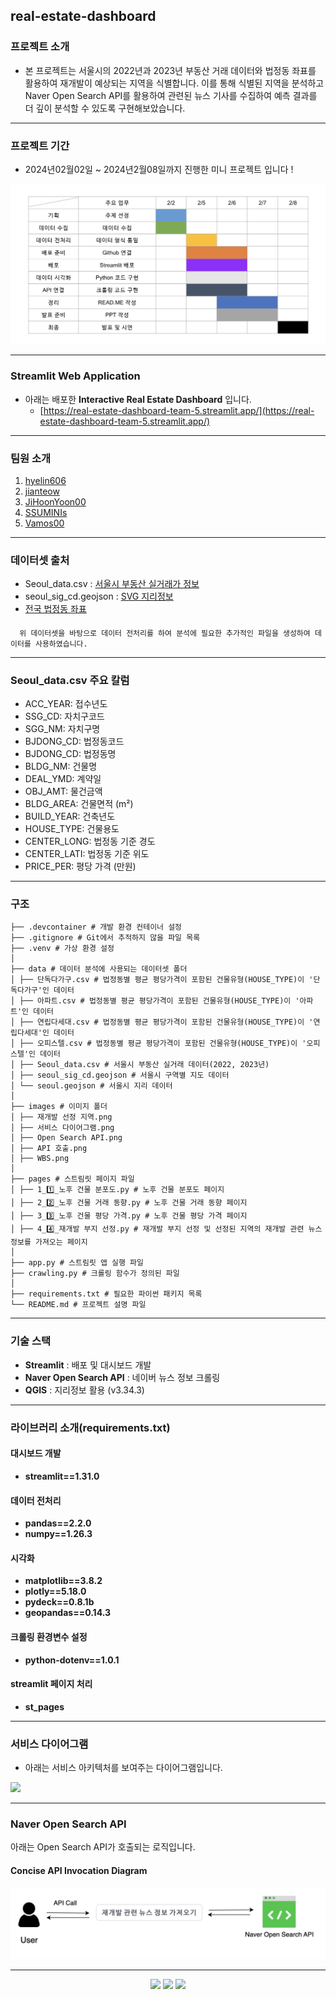 ##  real-estate-dashboard

### 프로젝트 소개
- 본 프로젝트는 서울시의 2022년과 2023년 부동산 거래 데이터와 법정동 좌표를 활용하여 재개발이 예상되는 지역을 식별합니다. 이를 통해 식별된 지역을 분석하고 Naver Open Search API를 활용하여 관련된 뉴스 기사를 수집하여 예측 결과를 더 깊이 분석할 수 있도록 구현해보았습니다.
---
### 프로젝트 기간
- 2024년02월02일 ~ 2024년2월08일까지 진행한 미니 프로젝트 입니다 !
<img src="https://github.com/Kimtae00/real-estate-dashboard-team5/blob/main/images/WBS.png"/>

---
### Streamlit Web Application
- 아래는 배포한 **Interactive Real Estate Dashboard** 입니다.
  - [https://real-estate-dashboard-team-5.streamlit.app/](https://real-estate-dashboard-team-5.streamlit.app/)
---
### 팀원 소개
1. [hyelin606](https://github.com/hyelin606)
2. [jianteow](https://github.com/jianteow)
3. [JiHoonYoon00](https://github.com/JiHoonYoon00)
4. [SSUMINIs](https://github.com/SSUMINIs)
5. [Vamos00](https://github.com/Kimtae00)
---
### 데이터셋 출처
- Seoul_data.csv : [서울시 부동산 실거래가 정보](https://data.seoul.go.kr/dataList/OA-21275/S/1/datasetView.do)
- seoul_sig_cd.geojson : [SVG 지리정보](http://www.gisdeveloper.co.kr/?p=2332)
- [전국 법정동 좌표](https://herjh0405.tistory.com/156)
####
      위 데이터셋을 바탕으로 데이터 전처리를 하여 분석에 필요한 추가적인 파일을 생성하여 데이터를 사용하였습니다.
---
### Seoul_data.csv 주요 칼럼
- ACC_YEAR: 접수년도
- SSG_CD: 자치구코드
- SGG_NM: 자치구명
- BJDONG_CD: 법정동코드
- BJDONG_CD: 법정동명
- BLDG_NM: 건물명
- DEAL_YMD: 계약일
- OBJ_AMT: 물건금액
- BLDG_AREA: 건물면적 (m²)
- BUILD_YEAR: 건축년도
- HOUSE_TYPE: 건물용도
- CENTER_LONG: 법정동 기준 경도
- CENTER_LATI: 법정동 기준 위도
- PRICE_PER: 평당 가격 (만원)
---
### 구조
```
├── .devcontainer # 개발 환경 컨테이너 설정
├── .gitignore # Git에서 추적하지 않을 파일 목록 
├── .venv # 가상 환경 설정
│ 
├── data # 데이터 분석에 사용되는 데이터셋 폴더
│ ├── 단독다가구.csv # 법정동별 평균 평당가격이 포함된 건물유형(HOUSE_TYPE)이 '단독다가구'인 데이터
│ ├── 아파트.csv # 법정동별 평균 평당가격이 포함된 건물유형(HOUSE_TYPE)이 '아파트'인 데이터
│ ├── 연립다세대.csv # 법정동별 평균 평당가격이 포함된 건물유형(HOUSE_TYPE)이 '연립다세대'인 데이터
│ ├── 오피스텔.csv # 법정동별 평균 평당가격이 포함된 건물유형(HOUSE_TYPE)이 '오피스텔'인 데이터
│ ├── Seoul_data.csv # 서울시 부동산 실거래 데이터(2022, 2023년)
│ ├── seoul_sig_cd.geojson # 서울시 구역별 지도 데이터
│ └── seoul.geojson # 서울시 지리 데이터
│ 
├── images # 이미지 폴더
│ ├── 재개발 선정 지역.png
│ ├── 서비스 다이어그램.png
│ ├── Open Search API.png
│ ├── API 호출.png
│ ├── WBS.png
│   
├── pages # 스트림릿 페이지 파일
│ ├── 1_1️⃣_노후 건물 분포도.py # 노후 건물 분포도 페이지
│ ├── 2_2️⃣_노후 건물 거래 동향.py # 노후 건물 거래 동향 페이지
│ ├── 3_3️⃣_노후 건물 평당 가격.py # 노후 건물 평당 가격 페이지
│ ├── 4_4️⃣_재개발 부지 선정.py # 재개발 부지 선정 및 선정된 지역의 재개발 관련 뉴스 정보를 가져오는 페이지
│ 
├── app.py # 스트림릿 앱 실행 파일
├── crawling.py # 크롤링 함수가 정의된 파일
│ 
├── requirements.txt # 필요한 파이썬 패키지 목록
└── README.md # 프로젝트 설명 파일
```
---
### 기술 스택
- **Streamlit** : 배포 및 대시보드 개발
- **Naver Open Search API** : 네이버 뉴스 정보 크롤링
- **QGIS** : 지리정보 활용 (v3.34.3)
---
### 라이브러리 소개(requirements.txt)
#### 대시보드 개발
- **streamlit==1.31.0**
#### 데이터 전처리      
- **pandas==2.2.0**
- **numpy==1.26.3**
#### 시각화
- **matplotlib==3.8.2**
- **plotly==5.18.0**
- **pydeck==0.8.1b**
- **geopandas==0.14.3**
#### 크롤링 환경변수 설정  
- **python-dotenv==1.0.1**
#### streamlit 페이지 처리
- **st_pages**
---
### 서비스 다이어그램
- 아래는 서비스 아키텍처를 보여주는 다이어그램입니다.
<img src="https://github.com/Kimtae00/real-estate-dashboard-team5/blob/main/images/%EC%84%9C%EB%B9%84%EC%8A%A4%20%EB%8B%A4%EC%9D%B4%EC%96%B4%EA%B7%B8%EB%9E%A8.png"/>

---
### Naver Open Search API
아래는 Open Search API가 호출되는 로직입니다.
#### Concise API Invocation Diagram
<img src="https://github.com/Kimtae00/real-estate-dashboard-team5/blob/main/images/API%20%ED%98%B8%EC%B6%9C.png"/>

---
<p align="center">
   <img src="https://img.shields.io/badge/language-python-blue?style"/>
   <img src="https://img.shields.io/badge/library-streamlit-red?style"/>
   <img src="https://img.shields.io/github/license/maxam2017/productive-box"/>
</p>
